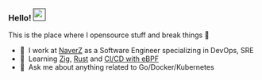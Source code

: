 ### Hello! <a href=""><img src="https://media.giphy.com/media/hvRJCLFzcasrR4ia7z/giphy.gif" width="25px"></a>
This is the place where I opensource stuff and break things :rofl:

- 🔭 &nbsp;I work at [NaverZ](https://www.naverz-corp.com) as a Software Engineer specializing in DevOps, SRE
- 🌱 &nbsp;Learning [Zig]([https://docs.dagger.io](https://www.openmymind.net/learning_zig/)), [Rust](https://rinthel.github.io/rust-lang-book-ko) and [CI/CD with eBPF](https://www.youtube.com/watch?v=pcBGRFvSrvY)
- 💬 &nbsp;Ask me about anything related to Go/Docker/Kubernetes
<!-- - 📫 &nbsp;How to reach me: [@gautamkrishnar](https://twitter.com/gautamkrishnar) or <a rel="me" href="https://fosstodon.org/@gkr">fosstodon.org/@gkr</a>
- 👨‍💻 &nbsp;Read more about my projects at [gautamkrishnar.com](https://www.gautamkrishnar.com/#portfolio)
-->



